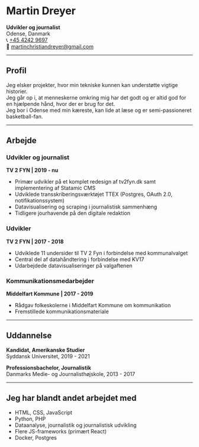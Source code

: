 # Martin Dreyer

**Udvikler og journalist**  
Odense, Danmark  
📞 <a href="tel:004542429697">+45 4242 9697</a>  
📧 [martinchristiandreyer@gmail.com](mailto:martinchristiandreyer@gmail.com)

---

## Profil

Jeg elsker projekter, hvor min tekniske kunnen kan understøtte vigtige historier.  
Jeg går op i, at menneskerne omkring mig har det godt og er altid god for en hjælpende hånd, hvor der er brug for det.  
Jeg bor i Odense med min kæreste, kan lide at læse og er semi-passioneret basketball-fan.

---

## Arbejde

### Udvikler og journalist  
**TV 2 FYN | 2019 - nu**

- Primær udvikler på et komplet redesign af tv2fyn.dk samt implementering af Statamic CMS  
- Udviklede transskriberingsværktøjet TTEX (Postgres, OAuth 2.0, notifikationssystem)  
- Datavisualisering og scraping i journalistisk sammenhæng  
- Tidligere jourhavende på den digitale redaktion

### Udvikler  
**TV 2 FYN | 2017 - 2018**

- Udviklede 11 undersider til TV 2 Fyn i forbindelse med kommunalvalget  
- Central del af datahåndtering i forbindelse med KV17  
- Udarbejdede datavisualiseringer på valgaftenen

### Kommunikationsmedarbejder  
**Middelfart Kommune | 2017 - 2019**

- Rådgav folkeskolerne i Middelfart Kommune om kommunikation  
- Fremstillede kommunikationsmateriale

---

## Uddannelse

**Kandidat, Amerikanske Studier**  
Syddansk Universitet, 2019 - 2021

**Professionsbachelor, Journalistik**  
Danmarks Medie- og Journalisthøjskole, 2013 - 2017

---

## Jeg har blandt andet arbejdet med

- HTML, CSS, JavaScript  
- Python, PHP  
- Dataanalyse, journalistik og journalistisk udvikling  
- Flere JS-frameworks (primært React)  
- Docker, Postgres
